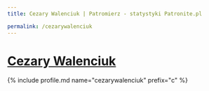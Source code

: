 ```yaml
---
title: Cezary Walenciuk | Patromierz - statystyki Patronite.pl

permalink: /cezarywalenciuk
---
```


# [Cezary Walenciuk](https://patronite.pl/cezarywalenciuk)

{% include profile.md name="cezarywalenciuk" prefix="c" %}
